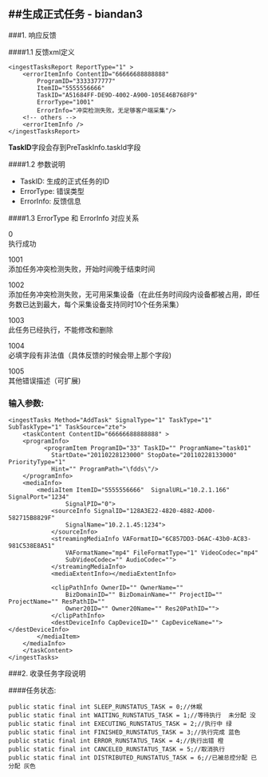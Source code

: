 ##生成正式任务 - biandan3
---

###1. 响应反馈	

####1.1 反馈xml定义

	<ingestTasksReport ReportType="1" >	 
		<errorItemInfo ContentID="66666688888888" 
			ProgramID="3333377777" 
			ItemID="5555556666" 
			TaskID="A51684FF-DE9D-4002-A900-105E46B768F9" 
			ErrorType="1001" 
			ErrorInfo="冲突检测失败，无足够客户端采集"/> 
		<!-- others -->
		<errorItemInfo />
	</ingestTasksReport>
	
<div class="notice">
	<b>TaskID</b>字段会存到PreTaskInfo.taskId字段
</div>

####1.2 参数说明

* TaskID: 生成的正式任务的ID
* ErrorType: 错误类型
* ErrorInfo: 反馈信息

####1.3 ErrorType 和 ErrorInfo 对应关系

0  
执行成功	

1001  
添加任务冲突检测失败，开始时间晚于结束时间	

1002  
添加任务冲突检测失败，无可用采集设备（在此任务时间段内设备都被占用，即任务数已达到最大，每个采集设备支持同时10个任务采集）  	

1003  
此任务已经执行，不能修改和删除	

1004  
必填字段有非法值（具体反馈的时候会带上那个字段)	

1005  
其他错误描述（可扩展)	


### 输入参数:	

	<ingestTasks Method="AddTask" SignalType="1" TaskType="1" SubTaskType="1" TaskSource="zte">
		<taskContent ContentID="66666688888888" >
	    <programInfo>
	          <programItem ProgramID="33" TaskID="" ProgramName="task01" 
			  	StartDate="20110228123000" StopDate="20110228133000" PriorityType="1" 
				Hint="" ProgramPath="\fdds\"/>     
	    </programInfo>
	    <mediaInfo>
	    	<mediaItem ItemID="5555556666"  SignalURL="10.2.1.166" SignalPort="1234" 
					SignalPID="0">					
	     		<sourceInfo SignalID="128A3E22-4820-4882-AD00-582715B8829F" 
					SignalName="10.2.1.45:1234">
				</sourceInfo>				
	    		<streamingMediaInfo VAFormatID="6C857DD3-D6AC-43b0-AC83-981C538E8A51" 
					VAFormatName="mp4" FileFormatType="1" VideoCodec="mp4" 
					SubVideoCodec="" AudioCodec="">
				</streamingMediaInfo>
				<mediaExtentInfo></mediaExtentInfo>
					
	        	<clipPathInfo OwnerID="" OwnerName="" 
					BizDomainID="" BizDomainName="" ProjectID="" ProjectName="" ResPathID="" 
					Owner20ID="" Owner20Name="" Res20PathID="">
				</clipPathInfo>
				<destDeviceInfo CapDeviceID="" CapDeviceName=""></destDeviceInfo>             
	    	</mediaItem>         
	   	</mediaInfo>	
		</taskContent> 
	</ingestTasks>


###2. 收录任务字段说明

####任务状态:   

    public static final int SLEEP_RUNSTATUS_TASK = 0;//休眠
	public static final int WAITING_RUNSTATUS_TASK = 1;//等待执行  未分配 没
	public static final int EXECUTING_RUNSTATUS_TASK = 2;//执行中 绿
	public static final int FINISHED_RUNSTATUS_TASK = 3;//执行完成 蓝色
	public static final int ERROR_RUNSTATUS_TASK = 4;//执行出错 橙
	public static final int CANCELED_RUNSTATUS_TASK = 5;//取消执行 
	public static final int DISTRIBUTED_RUNSTATUS_TASK = 6;//已被总控分配 已分配 灰色   
    

